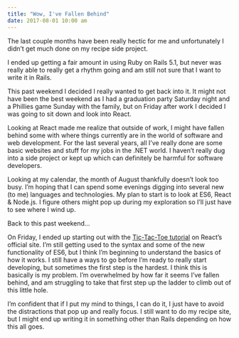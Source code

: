 ```yaml
---
title: "Wow, I've Fallen Behind"
date: 2017-08-01 10:00 am
---
```


The last couple months have been really hectic for me and unfortunately I didn’t get much done on my recipe side project.

I ended up getting a fair amount in using Ruby on Rails 5.1, but never was really able to really get a rhythm going and am still not sure that I want to write it in Rails.

This past weekend I decided I really wanted to get back into it. It might not have been the best weekend as I had a graduation party Saturday night and a Phillies game Sunday with the family, but on Friday after work I decided I was going to sit down and look into React.

Looking at React made me realize that outside of work, I might have fallen behind some with where things currently are in the world of software and web development. For the last several years, all I’ve really done are some basic websites and stuff for my jobs in the .NET world. I haven’t really dug into a side project or kept up which can definitely be harmful for software developers.

Looking at my calendar, the month of August thankfully doesn’t look too busy. I’m hoping that I can spend some evenings digging into several new (to me) languages and technologies. My plan to start is to look at ES6, React & Node.js. I figure others might pop up during my exploration so I’ll just have to see where I wind up.

Back to this past weekend…

On Friday, I ended up starting out with the <a href="https://facebook.github.io/react/tutorial/tutorial.html" title="Tic-Tac-Toe Game in React" rel="noopener" target="_blank">Tic-Tac-Toe tutorial</a> on React’s official site. I’m still getting used to the syntax and some of the new functionality of ES6, but I think I’m beginning to understand the basics of how it works. I still have a ways to go before I’m ready to really start developing, but sometimes the first step is the hardest. I think this is basically is my problem. I’m overwhelmed by how far it seems I’ve fallen behind, and am struggling to take that first step up the ladder to climb out of this little hole.

I’m confident that if I put my mind to things, I can do it, I just have to avoid the distractions that pop up and really focus. I still want to do my recipe site, but I might end up writing it in something other than Rails depending on how this all goes.

